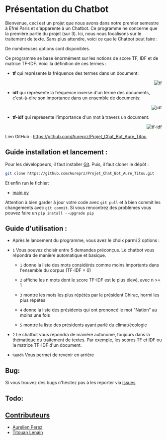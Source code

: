 
# Présentation du Chatbot

Bienvenue, ceci est un projet que nous avons dans notre premier semestre à Efrei Paris et s'apparente à un Chatbot. 
Ce programme ne concerne que la première partie du projet (sur 3). 
Ici, nous nous focalisons sur le traitement de texte. Sans plus attendre, voici ce que le Chatbot peut
faire :

De nombreuses options sont disponibles.

Ce programme se base énormément sur les notions de score TF, IDF et de matrice TF-IDF. Voici la définition de ces termes :

  - **tf** qui représente la fréquence des termes dans un document:
            <div style="text-align:right"><img src="https://cdn.discordapp.com/attachments/1171831701677293568/1180291097793142844/Capture_decran_2023-12-02_003231.png?ex=657ce2be&is=656a6dbe&hm=0f47b247dc90ae3a2b64f0285503c85888cb77b03ab21789f2fafb9a887806f8&" alt="tf" style="opacity: 1;"></div>

  - **idf** qui représente la fréquence inverse d'un terme des documents, c'est-à-dire son importance dans un ensemble de documents:
            <div style="text-align:right"><img src="https://cdn.discordapp.com/attachments/1171831701677293568/1180291098162233354/Capture_decran_2023-12-02_003326.png?ex=657ce2be&is=656a6dbe&hm=35633c2b1608480bec4bbc5b5113ce64243632f960bca9ab90c838d88c3902a5&" alt="idf" style="opacity: 1;"></div>

  - **tf-idf** qui représente l'importance d'un mot à travers un document:
            <div style="text-align:right"><img src="https://cdn.discordapp.com/attachments/1171831701677293568/1180291098418094150/Capture_decran_2023-12-02_003358.png?ex=657ce2be&is=656a6dbe&hm=d180880784bb07ead2440d1a41a3b8dcee118a9a7c50f531eb12e656e2159284&" alt="tf-idf" style="opacity: 1;"></div>

Lien GitHub : https://github.com/Aureprz/Projet_Chat_Bot_Aure_Titou



## Guide installation et lancement :

Pour les développeurs, il faut installer [Git](https://git-scm.com/).
Puis, il faut cloner le dépôt :
```bash
git clone https://github.com/Aureprz/Projet_Chat_Bot_Aure_Titou.git
```
Et enfin run le fichier:
-  [main.py](https://github.com/Aureprz/Projet_Chat_Bot_Aure_Titou/blob/master/main.py)

Attention à bien garder à  jour votre code avec `git pull` et  à bien commit les changements avec `git commit`.
Si vous rencontrez des problèmes vous pouvez faire un `pip install --upgrade pip`

## Guide d'utilisation :

* Après le lancement du programme, vous avez le choix parmi 2 options :

- ``1``
  Vous pouvez choisir entre 5 demandes préconçus. Le chatbot vous répondra de manière automatique et basique.
  
    - ``1`` donne la liste des mots considérés comme moins importants dans l'ensemble du corpus (TF-IDF = 0)
  
    - ``2`` affiche les n mots dont le score TF-IDF est le plus élevé, avec n >= 1
  
    - ``3`` montre les mots les plus répétés par le président Chirac, hormi les plus répétés
  
    - ``4`` donne la liste des présidents qui ont prononcé le mot "Nation" au moins une fois
  
    - ``5`` montre la liste des présidents ayant parlé du climat/écologie
        

- ``2``
        Le chatbot vous répondra de manière autonome, toujours dans la thématique du traitement de textes. Par exemple,  les scores TF et IDF ou la matrice TF-IDF d'un document.

- ``%end%``
    Vous permet de revenir en arrière
        
## Bug: 
Si vous trouvez des bugs n'hésitez pas à les reporter via [issues](https://github.com/Aureprz/Projet_Chat_Bot_Aure_Titou/issues) 
## Todo:

## [Contributeurs](https://github.com/Aureprz/Projet_Chat_Bot_Aure_Titou/settings/access)
- [Aurelien Perez](https://github.com/Aureprz)
- [Titouan Lenain](https://github.com/Artchhh)
